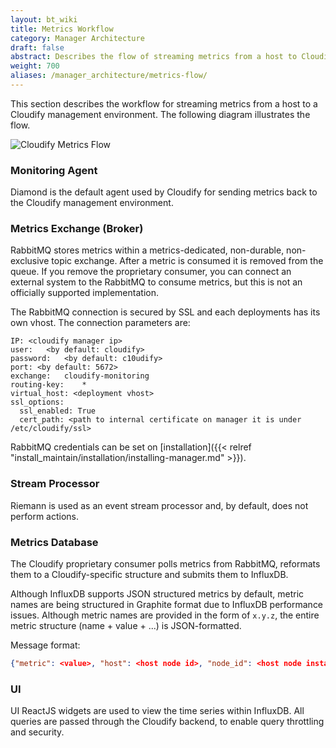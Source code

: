 ```yaml
---
layout: bt_wiki
title: Metrics Workflow
category: Manager Architecture
draft: false
abstract: Describes the flow of streaming metrics from a host to Cloudify's Management Environment
weight: 700
aliases: /manager_architecture/metrics-flow/
---
```

This section describes the workflow for streaming metrics from a host to a Cloudify management environment. The following diagram illustrates the flow.


![Cloudify Metrics Flow]( /images/architecture/cloudify_flow_metrics.png )

### Monitoring Agent

Diamond is the default agent used by Cloudify for sending metrics back to the Cloudify management environment.

### Metrics Exchange (Broker)

RabbitMQ stores metrics within a metrics-dedicated, non-durable, non-exclusive topic exchange. After a metric is consumed it is removed from the queue.
If you remove the proprietary consumer, you can connect an external system to the RabbitMQ to consume metrics, but this is not an officially supported implementation.

The RabbitMQ connection is secured by SSL and each deployments has its own vhost. The connection parameters are:
```
IP:	<cloudify manager ip>
user:	<by default: cloudify>
password:	<by default: c10udify>
port: <by default: 5672>
exchange:	cloudify-monitoring
routing-key:	*
virtual_host: <deployment vhost>
ssl_options:
  ssl_enabled: True
  cert_path: <path to internal certificate on manager it is under /etc/cloudify/ssl>
```
RabbitMQ credentials can be set on [installation]({{< relref "install_maintain/installation/installing-manager.md" >}}).

### Stream Processor

Riemann is used as an event stream processor and, by default, does not perform actions.

### Metrics Database

The Cloudify proprietary consumer polls metrics from RabbitMQ, reformats them to a Cloudify-specific structure and submits them to InfluxDB.

Although InfluxDB supports JSON structured metrics by default, metric names are being structured in Graphite format due to InfluxDB performance issues. Although metric names are provided in the form of `x.y.z`, the entire metric structure (name + value + ...) is JSON-formatted. 

Message format:
```json
{"metric": <value>, "host": <host node id>, "node_id": <host node instance id>, "path": <path of the metric>, "node_name": <node instance id>, "time": <unix timestamp>, "deployment_id": <deployment id>, "type": <metric type>}
```

### UI

UI ReactJS widgets are used to view the time series within InfluxDB. All queries are passed through the Cloudify backend, to enable query throttling and security. 


